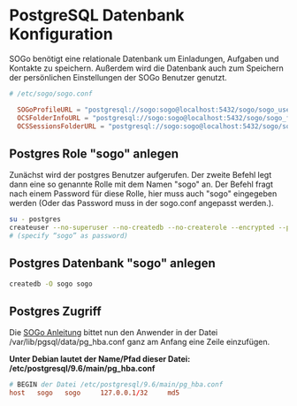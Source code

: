 # PostgreSQL Datenbank Konfiguration

SOGo benötigt eine relationale Datenbank um Einladungen, Aufgaben und Kontakte zu speichern. Außerdem wird die Datenbank auch zum Speichern der persönlichen Einstellungen der SOGo Benutzer genutzt.

```conf
# /etc/sogo/sogo.conf

  SOGoProfileURL = "postgresql://sogo:sogo@localhost:5432/sogo/sogo_user_profile";
  OCSFolderInfoURL = "postgresql://sogo:sogo@localhost:5432/sogo/sogo_folder_info";
  OCSSessionsFolderURL = "postgresql://sogo:sogo@localhost:5432/sogo/sogo_sessions_folder"; 
```

## Postgres Role "sogo" anlegen

Zunächst wird der postgres Benutzer aufgerufen. Der zweite Befehl legt dann eine so genannte Rolle mit dem Namen "sogo" an. Der Befehl fragt nach einem Password für diese Rolle, hier muss auch "sogo" eingegeben werden (Oder das Password muss in der sogo.conf angepasst werden.). 

```bash
su - postgres
createuser --no-superuser --no-createdb --no-createrole --encrypted --pwprompt sogo
# (specify “sogo” as password)
```

## Postgres Datenbank "sogo" anlegen

```bash
createdb -O sogo sogo
```

## Postgres Zugriff 

Die [SOGo Anleitung](https://sogo.nu/files/docs/SOGoInstallationGuide.html) bittet nun den Anwender in der Datei /var/lib/pgsql/data/pg_hba.conf ganz am Anfang eine Zeile einzufügen. 

**Unter Debian lautet der Name/Pfad dieser Datei: __/etc/postgresql/9.6/main/pg_hba.conf__**

```conf
# BEGIN der Datei /etc/postgresql/9.6/main/pg_hba.conf 
host   sogo   sogo     127.0.0.1/32     md5
```
